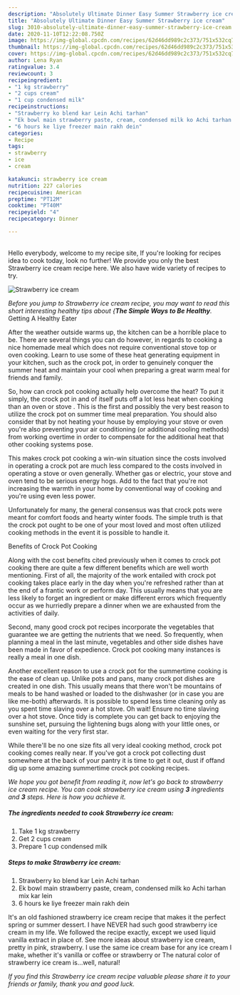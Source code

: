 ```yaml
---
description: "Absolutely Ultimate Dinner Easy Summer Strawberry ice cream"
title: "Absolutely Ultimate Dinner Easy Summer Strawberry ice cream"
slug: 3010-absolutely-ultimate-dinner-easy-summer-strawberry-ice-cream
date: 2020-11-10T12:22:08.750Z
image: https://img-global.cpcdn.com/recipes/62d46dd989c2c373/751x532cq70/strawberry-ice-cream-recipe-main-photo.jpg
thumbnail: https://img-global.cpcdn.com/recipes/62d46dd989c2c373/751x532cq70/strawberry-ice-cream-recipe-main-photo.jpg
cover: https://img-global.cpcdn.com/recipes/62d46dd989c2c373/751x532cq70/strawberry-ice-cream-recipe-main-photo.jpg
author: Lena Ryan
ratingvalue: 3.4
reviewcount: 3
recipeingredient:
- "1 kg strawberry"
- "2 cups cream"
- "1 cup condensed milk"
recipeinstructions:
- "Strawberry ko blend kar Lein Achi tarhan"
- "Ek bowl main strawberry paste, cream, condensed milk ko Achi tarhan mix kar lein"
- "6 hours ke liye freezer main rakh dein"
categories:
- Recipe
tags:
- strawberry
- ice
- cream

katakunci: strawberry ice cream 
nutrition: 227 calories
recipecuisine: American
preptime: "PT12M"
cooktime: "PT40M"
recipeyield: "4"
recipecategory: Dinner

---
```

<br>
Hello everybody, welcome to my recipe site, If you're looking for recipes idea to cook today, look no further! We provide you only the best Strawberry ice cream recipe here. We also have wide variety of recipes to try.
<br>


![Strawberry ice cream](https://img-global.cpcdn.com/recipes/62d46dd989c2c373/751x532cq70/strawberry-ice-cream-recipe-main-photo.jpg)

<i>Before you jump to Strawberry ice cream recipe, you may want to read this short interesting healthy tips about {<strong>The Simple Ways to Be Healthy</strong>.</i>
Getting A Healthy Eater


After the weather outside warms up, the kitchen can be a horrible place to be. There are several things you can do however, in regards to cooking a nice homemade meal which does not require conventional stove top or oven cooking. Learn to use some of these heat generating equipment in your kitchen, such as the crock pot, in order to genuinely conquer the summer heat and maintain your cool when preparing a great warm meal for friends and family.

So, how can crock pot cooking actually help overcome the heat? To put it simply, the crock pot in and of itself puts off a lot less heat when cooking than an oven or stove . This is the first and possibly the very best reason to utilize the crock pot on summer time meal preparation. You should also consider that by not heating your house by employing your stove or oven you're also preventing your air conditioning (or additional cooling methods) from working overtime in order to compensate for the additional heat that other cooking systems pose.

This makes crock pot cooking a win-win situation since the costs involved in operating a crock pot are much less compared to the costs involved in operating a stove or oven generally. Whether gas or electric, your stove and oven tend to be serious energy hogs. Add to the fact that you're not increasing the warmth in your home by conventional way of cooking and you're using even less power.

Unfortunately for many, the general consensus was that crock pots were meant for comfort foods and hearty winter foods.  The simple truth is that the crock pot ought to be one of your most loved and most often utilized cooking methods in the event it is possible to handle it.  

Benefits of Crock Pot Cooking

Along with the cost benefits cited previously when it comes to crock pot cooking there are quite a few different benefits which are well worth mentioning. First of all, the majority of the work entailed with crock pot cooking takes place early in the day when you're refreshed rather than at the end of a frantic work or perform day. This usually means that you are less likely to forget an ingredient or make different errors which frequently occur as we hurriedly prepare a dinner when we are exhausted from the activities of daily.

Second, many good crock pot recipes incorporate the vegetables that guarantee we are getting the nutrients that we need. So frequently, when planning a meal in the last minute, vegetables and other side dishes have been made in favor of expedience. Crock pot cooking many instances is really a meal in one dish.

Another excellent reason to use a crock pot for the summertime cooking is the ease of clean up.  Unlike pots and pans, many crock pot dishes are created in one dish. This usually means that there won't be mountains of meals to be hand washed or loaded to the dishwasher (or in case you are like me-both) afterwards. It is possible to spend less time cleaning only as you spent time slaving over a hot stove. Oh wait! Ensure no time slaving over a hot stove. Once tidy is complete you can get back to enjoying the sunshine set, pursuing the lightening bugs along with your little ones, or even waiting for the very first star.

While there'll be no one size fits all very ideal cooking method, crock pot cooking comes really near. If you've got a crock pot collecting dust somewhere at the back of your pantry it is time to get it out, dust if offand dig up some amazing summertime crock pot cooking recipes.


<i>We hope you got benefit from reading it, now let's go back to strawberry ice cream recipe. You can cook strawberry ice cream using <strong>3</strong> ingredients and <strong>3</strong> steps. Here is how you achieve it.
</i>

##### The ingredients needed to cook Strawberry ice cream:

1. Take 1 kg strawberry
1. Get 2 cups cream
1. Prepare 1 cup condensed milk


##### Steps to make Strawberry ice cream:

1. Strawberry ko blend kar Lein Achi tarhan
1. Ek bowl main strawberry paste, cream, condensed milk ko Achi tarhan mix kar lein
1. 6 hours ke liye freezer main rakh dein


It&#39;s an old fashioned strawberry ice cream recipe that makes it the perfect spring or summer dessert. I have NEVER had such good strawberry ice cream in my life. We followed the recipe exactly, except we used liquid vanilla extract in place of. See more ideas about strawberry ice cream, pretty in pink, strawberry. I use the same ice cream base for any ice cream I make, whether it&#39;s vanilla or coffee or strawberry or The natural color of strawberry ice cream is…well, natural! 

<i>If you find this Strawberry ice cream recipe valuable please share it to your friends or family, thank you and good luck.</i>
